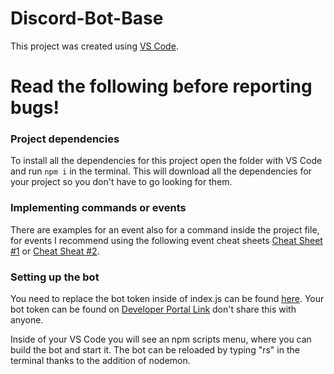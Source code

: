 # Discord-Bot-Base
This project was created using [VS Code](https://code.visualstudio.com/).
 
# Read the following before reporting bugs!
### Project dependencies
To install all the dependencies for this project open the folder with VS Code and run `npm i` in the terminal. This will download all the dependencies for your project so you don't have to go looking for them.

### Implementing commands or events
There are examples for an event also for a command inside the project file, for events I recommend using the following event cheat sheets [Cheat Sheet #1](https://github.com/armfxl/discord.js-cheatsheet/blob/main/cheatsheet.js) or [Cheat Sheat #2](https://gist.github.com/koad/316b265a91d933fd1b62dddfcc3ff584).

### Setting up the bot
You need to replace the bot token inside of index.js can be found [here](https://github.com/JerimiahOfficial/Discord-Bot-Base/blob/23cd76bf1b8a372690b9e225ff197e196036ee88/index.js#L2). Your bot token can be found on [Developer Portal Link](https://discord.com/developers/applications) don't share this with anyone.

Inside of your VS Code you will see an npm scripts menu, where you can build the bot and start it. The bot can be reloaded by typing "rs" in the terminal thanks to the addition of nodemon.
